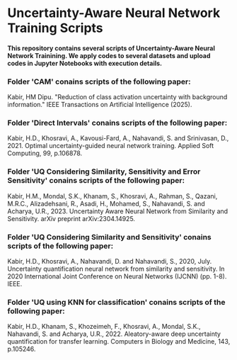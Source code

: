 # Uncertainty-Aware Neural Network Training Scripts

#### This repository contains several scripts of Uncertainty-Aware Neural Network Trainining. We apply codes to several datasets and upload codes in Jupyter Notebooks with execution details.

### Folder 'CAM' conains scripts of the following paper: 
Kabir, HM Dipu. "Reduction of class activation uncertainty with background information." IEEE Transactions on Artificial Intelligence (2025).

### Folder 'Direct Intervals' conains scripts of the following paper: 
Kabir, H.D., Khosravi, A., Kavousi-Fard, A., Nahavandi, S. and Srinivasan, D., 2021. Optimal uncertainty-guided neural network training. Applied Soft Computing, 99, p.106878.

### Folder 'UQ Considering Similarity, Sensitivity and Error Sensitivity' conains scripts of the following paper: 
Kabir, H.M., Mondal, S.K., Khanam, S., Khosravi, A., Rahman, S., Qazani, M.R.C., Alizadehsani, R., Asadi, H., Mohamed, S., Nahavandi, S. and Acharya, U.R., 2023. Uncertainty Aware Neural Network from Similarity and Sensitivity. arXiv preprint arXiv:2304.14925.

### Folder 'UQ Considering Similarity and Sensitivity' conains scripts of the following paper: 
Kabir, H.D., Khosravi, A., Nahavandi, D. and Nahavandi, S., 2020, July. Uncertainty quantification neural network from similarity and sensitivity. In 2020 International Joint Conference on Neural Networks (IJCNN) (pp. 1-8). IEEE.

### Folder 'UQ using KNN for classification' conains scripts of the following paper: 
Kabir, H.D., Khanam, S., Khozeimeh, F., Khosravi, A., Mondal, S.K., Nahavandi, S. and Acharya, U.R., 2022. Aleatory-aware deep uncertainty quantification for transfer learning. Computers in Biology and Medicine, 143, p.105246.
